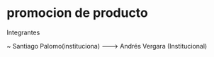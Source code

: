 #  promocion de  producto

Integrantes

~ Santiago  Palomo(instituciona)
---> Andrés Vergara (Institucional)
